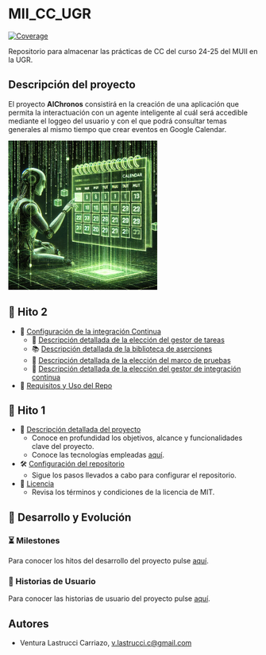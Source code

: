 # MII_CC_UGR
[![Coverage](https://codecov.io/gh/v-lastrucci-c/MII_CC_UGR/branch/main/graph/badge.svg)](https://codecov.io/gh/v-lastrucci-c/MII_CC_UGR)

Repositorio para almacenar las prácticas de CC del curso 24-25 del MUII en la UGR.

## Descripción del proyecto
El proyecto **AIChronos** consistirá en la creación de una aplicación que permita la interactuación con un agente inteligente al cuál será accedible mediante el loggeo del usuario y con el que podrá consultar temas generales al mismo tiempo que crear eventos en Google Calendar.

<img src="./imgs/logo.png" alt="Logo" width="300" />

## 📍 Hito 2
- 🔧 [Configuración de la integración Continua](./docs/hito2.md)
    - 📝 [Descripción detallada de la elección del gestor de tareas](./docs/hito2/tasks_manager.md)
    - 📚 [Descripción detallada de la biblioteca de aserciones](./docs/hito2/assertion_library.md)
    - 🧪 [Descripción detallada de la elección del marco de pruebas](./docs/hito2/testing_framework.md)
    - 🔄 [Descripción detallada de la elección del gestor de integración continua](./docs/hito2/continous_integration.md)
- 📂 [Requisitos y Uso del Repo](./docs/hito2/repo_usage.md)

## 📍 Hito 1
- 📄 [Descripción detallada del proyecto](./docs/hito1.md)
    - Conoce en profundidad los objetivos, alcance y funcionalidades clave del proyecto.
    - Conoce las tecnologías empleadas [aquí](./docs/hito1/tecnologies.md).
- 🛠️ [Configuración del repositorio](./docs/hito1/config_repo.md)
    - Sigue los pasos llevados a cabo para configurar el repositorio.
- 📜 [Licencia](./LICENSE)
    - Revisa los términos y condiciones de la licencia de MIT.

## 🚀 Desarrollo y Evolución
### ⏳ Milestones
Para conocer los hitos del desarrollo del proyecto pulse [aquí](./docs/hito1/milestones.md).

### 👤 Historias de Usuario
Para conocer las historias de usuario del proyecto pulse [aquí](./docs/hito1/hu.md).


## Autores
- Ventura Lastrucci Carriazo, v.lastrucci.c@gmail.com
